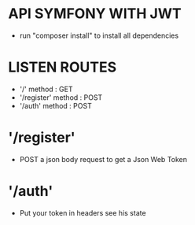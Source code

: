 # API SYMFONY WITH JWT

- run "composer install" to install all dependencies

# LISTEN ROUTES 
- '/' method : GET
- '/register' method : POST
- '/auth' method : POST

# '/register'
- POST a json body request to get a Json Web Token

# '/auth'
- Put your token in headers see his state